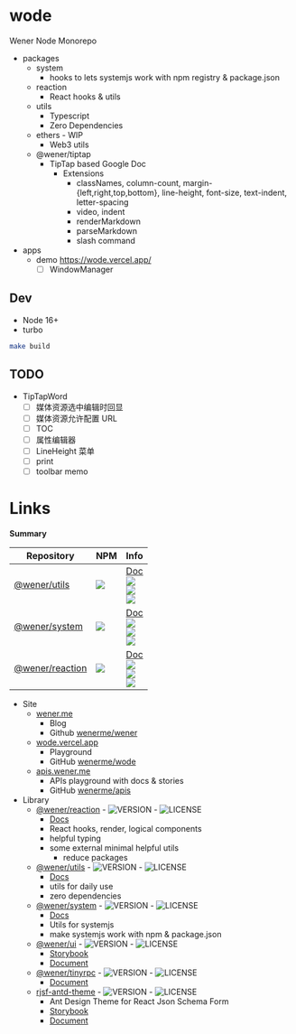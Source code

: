 # wode

Wener Node Monorepo

- packages
  - system
    - hooks to lets systemjs work with npm registry & package.json
  - reaction
    - React hooks & utils
  - utils
    - Typescript
    - Zero Dependencies
  - ethers - WIP
    - Web3 utils
  - @wener/tiptap
    - TipTap based Google Doc
      - Extensions
        - classNames, column-count, margin-{left,right,top,bottom}, line-height, font-size, text-indent, letter-spacing
        - video, indent
        - renderMarkdown
        - parseMarkdown
        - slash command
- apps
  - demo https://wode.vercel.app/
    - [ ] WindowManager

## Dev

- Node 16+
- turbo

```bash
make build
```

## TODO

- TipTapWord
  - [ ] 媒体资源选中编辑时回显
  - [ ] 媒体资源允许配置 URL
  - [ ] TOC
  - [ ] 属性编辑器
  - [ ] LineHeight 菜单
  - [ ] print
  - [ ] toolbar memo

<!-- LINK:BEGIN -->

# Links

**Summary**

| Repository                       | NPM                                   | Info                                                                                         |
| -------------------------------- | ------------------------------------- | -------------------------------------------------------------------------------------------- |
| [@wener/utils][utils-repo]       | [![][utils-version]][utils-npm]       | [Doc][utils-doc]<br/> ![][utils-license]<br/>![][utils-size]<br/>![][utils-deps]             |
| [@wener/system][system-repo]     | [![][system-version]][system-npm]     | [Doc][system-doc]<br/> ![][system-license]<br/>![][system-size]<br/>![][system-deps]         |
| [@wener/reaction][reaction-repo] | [![][reaction-version]][reaction-npm] | [Doc][reaction-doc]<br/> ![][reaction-license]<br/>![][reaction-size]<br/>![][reaction-deps] |

[utils-repo]: https://github.com/wenerme/wode/tree/main/packages/utils
[utils-npm]: https://www.npmjs.com/package/@wener/utils
[utils-version]: https://img.shields.io/npm/v/@wener/utils
[utils-license]: https://img.shields.io/npm/l/@wener/utils
[utils-size]: https://badgen.net/bundlephobia/minzip/@wener/utils
[utils-deps]: https://badgen.net/bundlephobia/dependency-count/@wener/utils
[utils-doc]: https://wode.vercel.app/docs/modules/_wener_utils.html
[system-repo]: https://github.com/wenerme/wode/tree/main/packages/system
[system-npm]: https://www.npmjs.com/package/@wener/system
[system-version]: https://img.shields.io/npm/v/@wener/system
[system-license]: https://img.shields.io/npm/l/@wener/system
[system-size]: https://badgen.net/bundlephobia/minzip/@wener/system
[system-deps]: https://badgen.net/bundlephobia/dependency-count/@wener/system
[system-doc]: https://wode.vercel.app/docs/modules/_wener_system.html
[reaction-repo]: https://github.com/wenerme/wode/tree/main/packages/reaction
[reaction-npm]: https://www.npmjs.com/package/@wener/reaction
[reaction-version]: https://img.shields.io/npm/v/@wener/reaction
[reaction-license]: https://img.shields.io/npm/l/@wener/reaction
[reaction-size]: https://badgen.net/bundlephobia/minzip/@wener/reaction
[reaction-deps]: https://badgen.net/bundlephobia/dependency-count/@wener/reaction
[reaction-doc]: https://wode.vercel.app/docs/modules/_wener_reaction.html

- Site
  - [wener.me](https://wener.me)
    - Blog
    - Github [wenerme/wener](https://github.com/wenerme/wener)
  - [wode.vercel.app](https://wode.vercel.app/)
    - Playground
    - GitHub [wenerme/wode](https://github.com/wenerme/wode)
  - [apis.wener.me](https://apis.wener.me/)
    - APIs playground with docs & stories
    - GitHub [wenerme/apis](https://github.com/wenerme/apis)
- Library
  - [@wener/reaction](https://www.npmjs.com/package/@wener/reaction) - ![VERSION](https://img.shields.io/npm/v/@wener/reaction) - ![LICENSE](https://img.shields.io/npm/l/@wener/reaction)
    - [Docs](https://wode.vercel.app/docs/modules/_wener_reaction.html)
    - React hooks, render, logical components
    - helpful typing
    - some external minimal helpful utils
      - reduce packages
  - [@wener/utils](https://www.npmjs.com/package/@wener/utils) - ![VERSION](https://img.shields.io/npm/v/@wener/utils) - ![LICENSE](https://img.shields.io/npm/l/@wener/utils)
    - [Docs](https://wode.vercel.app/docs/modules/_wener_utils.html)
    - utils for daily use
    - zero dependencies
  - [@wener/system](https://www.npmjs.com/package/@wener/system) - ![VERSION](https://img.shields.io/npm/v/@wener/system) - ![LICENSE](https://img.shields.io/npm/l/@wener/system)
    - [Docs](https://wode.vercel.app/docs/modules/_wener_system.html)
    - Utils for systemjs
    - make systemjs work with npm & package.json
  - [@wener/ui](https://www.npmjs.com/package/@wener/ui) - ![VERSION](https://img.shields.io/npm/v/@wener/ui) - ![LICENSE](https://img.shields.io/npm/l/@wener/ui)
    - [Storybook](https://apis.wener.me/storybook/@wener/ui)
    - [Document](https://apis.wener.me/docs/@wener/ui/)
  - [@wener/tinyrpc](https://www.npmjs.com/package/@wener/tinyrpc) - ![VERSION](https://img.shields.io/npm/v/@wener/tinyrpc) - ![LICENSE](https://img.shields.io/npm/l/@wener/tinyrpc)
    - [Document](https://apis.wener.me/docs/@wener/tinyrpc/)
  - [rjsf-antd-theme](https://www.npmjs.com/package/rjsf-antd-theme) - ![VERSION](https://img.shields.io/npm/v/rjsf-antd-theme) - ![LICENSE](https://img.shields.io/npm/l/rjsf-antd-theme)
    - Ant Design Theme for React Json Schema Form
    - [Storybook](https://apis.wener.me/storybook/rjsf-antd-theme)
    - [Document](https://apis.wener.me/docs/rjsf-antd-theme/)

<!-- LINK:END -->
